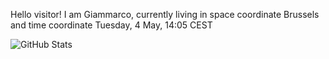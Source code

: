 Hello visitor! I am Giammarco, currently living in space coordinate Brussels and time coordinate Tuesday, 4 May, 14:05 CEST

![GitHub Stats](https://github-readme-stats.vercel.app/api?username=grcasanova)
